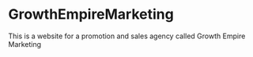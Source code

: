 # GrowthEmpireMarketing
This is a website for a promotion and sales agency called Growth Empire Marketing
